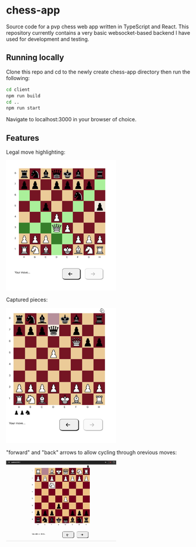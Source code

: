 # chess-app

Source code for a pvp chess web app written in TypeScript and React. This repository currently contains a very basic websocket-based backend I have used for development and testing. 

## Running locally

Clone this repo and cd to the newly create chess-app directory then run the following: 

```bash
cd client
npm run build
cd ..
npm run start
```

Navigate to localhost:3000 in your browser of choice.

## Features

Legal move highlighting:


<img src="readme_images/legal_moves.jpeg" width="300">

Captured pieces:

<img src="readme_images/captured_pieces.jpeg" width="300">

"forward" and "back" arrows to allow cycling through orevious moves:

<img src="readme_images/prev_moves.gif" width="300">
